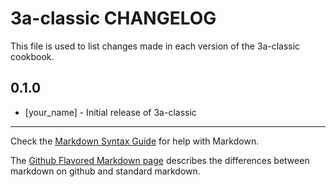 3a-classic CHANGELOG
====================

This file is used to list changes made in each version of the 3a-classic cookbook.

0.1.0
-----
- [your_name] - Initial release of 3a-classic

- - -
Check the [Markdown Syntax Guide](http://daringfireball.net/projects/markdown/syntax) for help with Markdown.

The [Github Flavored Markdown page](http://github.github.com/github-flavored-markdown/) describes the differences between markdown on github and standard markdown.
